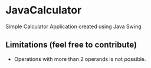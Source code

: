 # JavaCalculator

Simple Calculator Application created using Java Swing

## Limitations (feel free to contribute)

* Operations with more than 2 operands is not possible.


